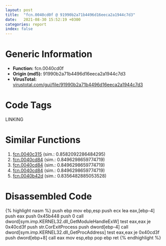 ```yaml
---
layout: post
title:  "fcn.0040cd0f @ 91990b2a71b4496d16eeca2a1944c7d3"
date:   2021-08-30 15:52:19 +0300
categories: report
index: false
---
```


# Generic Information
- **Function:** fcn.0040cd0f
- **Origin (md5):** 91990b2a71b4496d16eeca2a1944c7d3
- **VirusTotal:** [virustotal.com/gui/file/91990b2a71b4496d16eeca2a1944c7d3][virustotal_ref]

# Code Tags
<span class="tag" id="LINKING">LINKING</span>


# Similar Functions

1. [fcn.0040c315][similar_1_ref] (sim.: 0.8582092286484295)
2. [fcn.0040cd84][similar_2_ref] (sim.: 0.8496298659774719)
3. [fcn.0040cd84][similar_3_ref] (sim.: 0.8496298659774719)
4. [fcn.0040cd84][similar_4_ref] (sim.: 0.8496298659774719)
5. [fcn.0040b42d][similar_5_ref] (sim.: 0.8356482885053528)


# Disassembled Code

{% highlight nasm %}
push ebp
mov ebp,esp
push ecx
lea eax,[ebp-4]
push eax
push 0x45b448
push 0
call dword[sym.imp.KERNEL32.dll_GetModuleHandleExW]
test eax,eax
je 0x40cd3f
push str.CorExitProcess
push dword[ebp-4]
call dword[sym.imp.KERNEL32.dll_GetProcAddress]
test eax,eax
je 0x40cd3f
push dword[ebp+8]
call eax
mov esp,ebp
pop ebp
ret 
{% endhighlight %}


[similar_1_ref]: /report/fcn.0040c315@c5a9328b4292c431a6e3f48185308528
[similar_2_ref]: /report/fcn.0040cd84@f78d51601618ac7bfc804cdef0537db9
[similar_3_ref]: /report/fcn.0040cd84@cf24673e33ae4ffdfd25b8d84595d994
[similar_4_ref]: /report/fcn.0040cd84@c299206e1e94de2392d4dd9464d03d54
[similar_5_ref]: /report/fcn.0040b42d@f7474ca2bffc717ab641a8a1544e83e7
[virustotal_ref]: https://www.virustotal.com/gui/file/91990b2a71b4496d16eeca2a1944c7d3